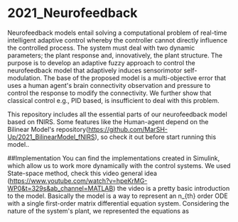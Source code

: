 # 2021_Neurofeedback

Neurofeedback models entail solving a computational problem of real-time intelligent adaptive control whereby the controller cannot directly influence the controlled process. The system must deal with two dynamic parameters; the plant response and, innovatively, the plant structure. The purpose is to develop an adaptive fuzzy approach to control the neurofeedback model that adaptively induces sensorimotor self-modulation. The base of the proposed model is a multi-objective error that uses a human agent's brain connectivity observation and pressure to control the response to modify the connectivity. We further show that classical control e.g., PID based, is insufficient to deal with this problem.

This repository includes all the essential parts of our neurofeedback model based on fNIRS. Some features like the Human-agent depend on the Bilinear Model's repository(https://github.com/MarSH-Up/2021_BilinearModel_fNIRS), so check it out before start running this model.. 

##Implementation
You can find the implementations created in Simulink, which allow us to work more dynamically with the control systems. We used State-space method, check this video general idea (https://www.youtube.com/watch?v=hpeKrMG-WP0&t=329s&ab_channel=MATLAB) the video is a pretty basic introduction to the model. Basically the model is a way to represent an n_{th} order ODE with a single first-order matrix differential equation system. Considering the nature of the system's plant, we represented the equations as 

